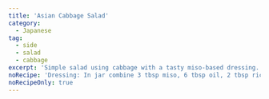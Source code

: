 ```yaml
---
title: 'Asian Cabbage Salad'
category:
  - Japanese
tag:
  - side
  - salad
  - cabbage
excerpt: 'Simple salad using cabbage with a tasty miso-based dressing.'
noRecipe: 'Dressing: In jar combine 3 tbsp miso, 6 tbsp oil, 2 tbsp rice vinegar. Close lid and shake well. Store in fridge till ready. Cabbage salad: Thinly slice ¼ head green and ¼ head red cabbage, 2 julienned carrots, 10 sprigs cilantro, 1 cup shelled edamame, ¼ cup peanuts, mixed together in bowl.'
noRecipeOnly: true
---
```

